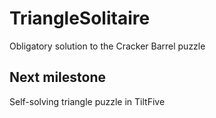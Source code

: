 # TriangleSolitaire
Obligatory solution to the Cracker Barrel puzzle

## Next milestone
Self-solving triangle puzzle in TiltFive
